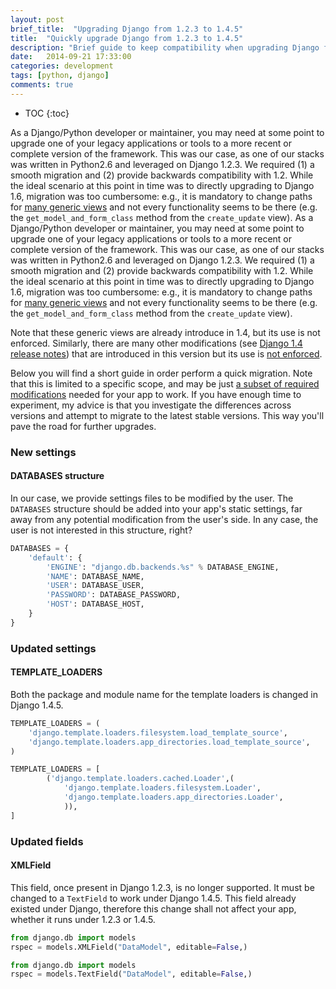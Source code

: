 ```yaml
---
layout: post
brief_title:  "Upgrading Django from 1.2.3 to 1.4.5"
title:  "Quickly upgrade Django from 1.2.3 to 1.4.5"
description: "Brief guide to keep compatibility when upgrading Django from 1.2.3 to 1.4.5"
date:   2014-09-21 17:33:00
categories: development
tags: [python, django]
comments: true
---
```


* TOC
{:toc}

As a Django/Python developer or maintainer, you may need at some point to upgrade one of your legacy applications or tools to a more recent or complete version of the framework. This was our case, as one of our stacks was written in Python2.6 and leveraged on Django 1.2.3. We required (1) a smooth migration and (2) provide backwards compatibility with 1.2. <!--more-->While the ideal scenario at this point in time was to directly upgrading to Django 1.6, migration was too cumbersome: e.g., it is mandatory to change paths for [many generic views](https://docs.djangoproject.com/en/1.4/topics/generic-views-migration/) and not every functionality seems to be there (e.g. the `get_model_and_form_class` method from the `create_update` view).
As a Django/Python developer or maintainer, you may need at some point to upgrade one of your legacy applications or tools to a more recent or complete version of the framework. This was our case, as one of our stacks was written in Python2.6 and leveraged on Django 1.2.3. We required (1) a smooth migration and (2) provide backwards compatibility with 1.2. While the ideal scenario at this point in time was to directly upgrading to Django 1.6, migration was too cumbersome: e.g., it is mandatory to change paths for [many generic views](https://docs.djangoproject.com/en/1.4/topics/generic-views-migration/) and not every functionality seems to be there (e.g. the `get_model_and_form_class` method from the `create_update` view).

Note that these generic views are already introduce in 1.4, but its use is not enforced. Similarly, there are many other modifications (see [Django 1.4 release notes](https://docs.djangoproject.com/en/1.5/releases/1.4/)) that are introduced in this version but its use is <u>not enforced</u>.

Below you will find a short guide in order perform a quick migration. Note that this is limited to a specific scope, and may be just <u>a subset of required modifications</u> needed for your app to work. If you have enough time to experiment, my advice is that you investigate the differences across versions and attempt to migrate to the latest stable versions. This way you'll pave the road for further upgrades.

### New settings

#### DATABASES structure

In our case, we provide settings files to be modified by the user. The `DATABASES` structure should be added into your app's static settings, far away from any potential modification from the user's side. In any case, the user is not interested in this structure, right?

```python
DATABASES = {
    'default': {
        'ENGINE': "django.db.backends.%s" % DATABASE_ENGINE,
        'NAME': DATABASE_NAME,
        'USER': DATABASE_USER,
        'PASSWORD': DATABASE_PASSWORD,
        'HOST': DATABASE_HOST,
    }
}
```

### Updated settings

#### TEMPLATE_LOADERS

Both the package and module name for the template loaders is changed in Django 1.4.5.

```python
TEMPLATE_LOADERS = (
    'django.template.loaders.filesystem.load_template_source',
    'django.template.loaders.app_directories.load_template_source',
)
```
```python
TEMPLATE_LOADERS = [
        ('django.template.loaders.cached.Loader',(
            'django.template.loaders.filesystem.Loader',
            'django.template.loaders.app_directories.Loader',
            )),
]
```

### Updated fields

#### XMLField

This field, once present in Django 1.2.3, is no longer supported. It must be changed to a `TextField` to work under Django 1.4.5. This field already existed under Django, therefore this change shall not affect your app, whether it runs under 1.2.3 or 1.4.5.

```python
from django.db import models
rspec = models.XMLField("DataModel", editable=False,)
```

```python
from django.db import models
rspec = models.TextField("DataModel", editable=False,)
```
